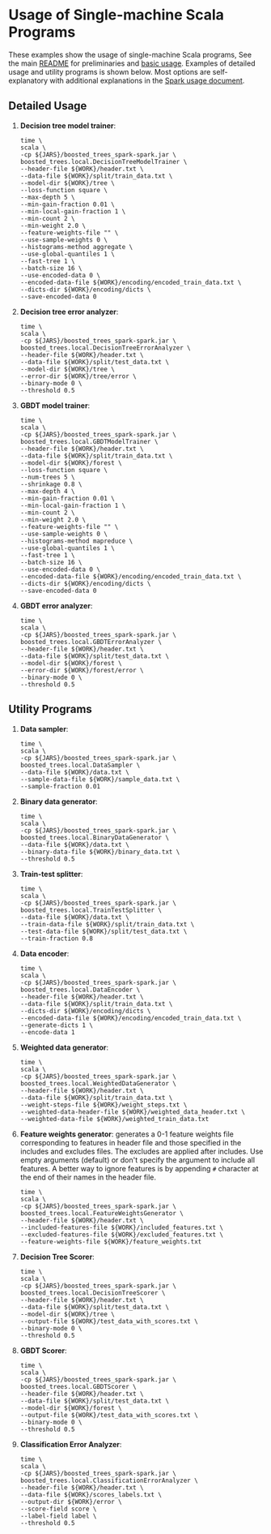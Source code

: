 # Usage of Single-machine Scala Programs

These examples show the usage of single-machine Scala programs,
See the main [README](../README.md) for preliminaries and
[basic usage](../README.md#scala-programs-for-local-training).
Examples of detailed usage and utility programs is shown below.
Most options are self-explanatory with additional explanations
in the [Spark usage document](spark_usage.md).

## Detailed Usage

 1. **Decision tree model trainer**:

        time \
        scala \
        -cp ${JARS}/boosted_trees_spark-spark.jar \
        boosted_trees.local.DecisionTreeModelTrainer \
        --header-file ${WORK}/header.txt \
        --data-file ${WORK}/split/train_data.txt \
        --model-dir ${WORK}/tree \
        --loss-function square \
        --max-depth 5 \
        --min-gain-fraction 0.01 \
        --min-local-gain-fraction 1 \
        --min-count 2 \
        --min-weight 2.0 \
        --feature-weights-file "" \
        --use-sample-weights 0 \
        --histograms-method aggregate \
        --use-global-quantiles 1 \
        --fast-tree 1 \
        --batch-size 16 \
        --use-encoded-data 0 \
        --encoded-data-file ${WORK}/encoding/encoded_train_data.txt \
        --dicts-dir ${WORK}/encoding/dicts \
        --save-encoded-data 0

 2. **Decision tree error analyzer**:

        time \
        scala \
        -cp ${JARS}/boosted_trees_spark-spark.jar \
        boosted_trees.local.DecisionTreeErrorAnalyzer \
        --header-file ${WORK}/header.txt \
        --data-file ${WORK}/split/test_data.txt \
        --model-dir ${WORK}/tree \
        --error-dir ${WORK}/tree/error \
        --binary-mode 0 \
        --threshold 0.5

 3. **GBDT model trainer**:

        time \
        scala \
        -cp ${JARS}/boosted_trees_spark-spark.jar \
        boosted_trees.local.GBDTModelTrainer \
        --header-file ${WORK}/header.txt \
        --data-file ${WORK}/split/train_data.txt \
        --model-dir ${WORK}/forest \
        --loss-function square \
        --num-trees 5 \
        --shrinkage 0.8 \
        --max-depth 4 \
        --min-gain-fraction 0.01 \
        --min-local-gain-fraction 1 \
        --min-count 2 \
        --min-weight 2.0 \
        --feature-weights-file "" \
        --use-sample-weights 0 \
        --histograms-method mapreduce \
        --use-global-quantiles 1 \
        --fast-tree 1 \
        --batch-size 16 \
        --use-encoded-data 0 \
        --encoded-data-file ${WORK}/encoding/encoded_train_data.txt \
        --dicts-dir ${WORK}/encoding/dicts \
        --save-encoded-data 0

 4. **GBDT error analyzer**:

        time \
        scala \
        -cp ${JARS}/boosted_trees_spark-spark.jar \
        boosted_trees.local.GBDTErrorAnalyzer \
        --header-file ${WORK}/header.txt \
        --data-file ${WORK}/split/test_data.txt \
        --model-dir ${WORK}/forest \
        --error-dir ${WORK}/forest/error \
        --binary-mode 0 \
        --threshold 0.5

## Utility Programs

 1. **Data sampler**:

        time \
        scala \
        -cp ${JARS}/boosted_trees_spark-spark.jar \
        boosted_trees.local.DataSampler \
        --data-file ${WORK}/data.txt \
        --sample-data-file ${WORK}/sample_data.txt \
        --sample-fraction 0.01

 2. **Binary data generator**:

        time \
        scala \
        -cp ${JARS}/boosted_trees_spark-spark.jar \
        boosted_trees.local.BinaryDataGenerator \
        --data-file ${WORK}/data.txt \
        --binary-data-file ${WORK}/binary_data.txt \
        --threshold 0.5

 3. **Train-test splitter**:

        time \
        scala \
        -cp ${JARS}/boosted_trees_spark-spark.jar \
        boosted_trees.local.TrainTestSplitter \
        --data-file ${WORK}/data.txt \
        --train-data-file ${WORK}/split/train_data.txt \
        --test-data-file ${WORK}/split/test_data.txt \
        --train-fraction 0.8

 4. **Data encoder**:

        time \
        scala \
        -cp ${JARS}/boosted_trees_spark-spark.jar \
        boosted_trees.local.DataEncoder \
        --header-file ${WORK}/header.txt \
        --data-file ${WORK}/split/train_data.txt \
        --dicts-dir ${WORK}/encoding/dicts \
        --encoded-data-file ${WORK}/encoding/encoded_train_data.txt \
        --generate-dicts 1 \
        --encode-data 1

 5. **Weighted data generator**:

        time \
        scala \
        -cp ${JARS}/boosted_trees_spark-spark.jar \
        boosted_trees.local.WeightedDataGenerator \
        --header-file ${WORK}/header.txt \
        --data-file ${WORK}/split/train_data.txt \
        --weight-steps-file ${WORK}/weight_steps.txt \
        --weighted-data-header-file ${WORK}/weighted_data_header.txt \
        --weighted-data-file ${WORK}/weighted_train_data.txt

 6. **Feature weights generator**: generates a 0-1 feature weights file
    corresponding to features in header file and those specified in
    the includes and excludes files. The excludes are applied after includes.
    Use empty arguments (default) or don't specify the argument
    to include all features.  A better way to ignore features is by
    appending `#` character at the end of their names in the header file.

        time \
        scala \
        -cp ${JARS}/boosted_trees_spark-spark.jar \
        boosted_trees.local.FeatureWeightsGenerator \
        --header-file ${WORK}/header.txt \
        --included-features-file ${WORK}/included_features.txt \
        --excluded-features-file ${WORK}/excluded_features.txt \
        --feature-weights-file ${WORK}/feature_weights.txt

 7. **Decision Tree Scorer**:

        time \
        scala \
        -cp ${JARS}/boosted_trees_spark-spark.jar \
        boosted_trees.local.DecisionTreeScorer \
        --header-file ${WORK}/header.txt \
        --data-file ${WORK}/split/test_data.txt \
        --model-dir ${WORK}/tree \
        --output-file ${WORK}/test_data_with_scores.txt \
        --binary-mode 0 \
        --threshold 0.5

 8. **GBDT Scorer**:

        time \
        scala \
        -cp ${JARS}/boosted_trees_spark-spark.jar \
        boosted_trees.local.GBDTScorer \
        --header-file ${WORK}/header.txt \
        --data-file ${WORK}/split/test_data.txt \
        --model-dir ${WORK}/forest \
        --output-file ${WORK}/test_data_with_scores.txt \
        --binary-mode 0 \
        --threshold 0.5

 9. **Classification Error Analyzer**:

        time \
        scala \
        -cp ${JARS}/boosted_trees_spark-spark.jar \
        boosted_trees.local.ClassificationErrorAnalyzer \
        --header-file ${WORK}/header.txt \
        --data-file ${WORK}/scores_labels.txt \
        --output-dir ${WORK}/error \
        --score-field score \
        --label-field label \
        --threshold 0.5
